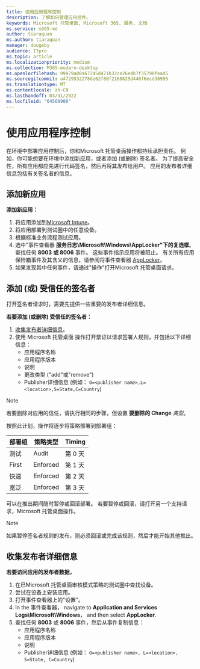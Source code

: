 ```yaml
---
title: 使用应用程序控制
description: 了解如何管理应用控件。
keywords: Microsoft 托管桌面, Microsoft 365, 服务, 文档
ms.service: m365-md
author: tiaraquan
ms.author: tiaraquan
manager: dougeby
audience: ITpro
ms.topic: article
ms.localizationpriority: medium
ms.collection: M365-modern-desktop
ms.openlocfilehash: 99979a08a67245d471b33ce26e4b7f35790fead5
ms.sourcegitcommit: a4729532278de62f80f2160825d446f6ecd36995
ms.translationtype: MT
ms.contentlocale: zh-CN
ms.lasthandoff: 03/31/2022
ms.locfileid: "64569900"
---
```

# <a name="work-with-app-control"></a>使用应用程序控制

在环境中部署应用控制后，你和Microsoft 托管桌面操作都持续承担责任。 例如，你可能想要在环境中添加新应用，或者添加 (或删除) 签名者。 为了提高安全性，所有应用都应先进行代码签名，然后再将其发布给用户。 应用的发布者详细信息包括有关签名者的信息。

## <a name="add-a-new-app"></a>添加新应用

**添加新应用：**

1. 将应用添加到[Microsoft Intune](/mem/intune/apps/apps-win32-app-management)。
1. 将应用部署到测试圈中的任意设备。
1. 根据标准业务流程测试应用。
1. 选中"事件查看器 **服务日志\Microsoft\Windows\AppLocker"下的复选框**。 查找任何 **8003** **或 8006** 事件。 这些事件指示应用将被阻止。 有关所有应用保险箱事件及其含义的信息，请参阅将事件查看器 [AppLocker](/windows/security/threat-protection/windows-defender-application-control/applocker/using-event-viewer-with-applocker)。
1. 如果发现其中任何事件，请通过"操作"打开Microsoft 托管桌面请求。

## <a name="add-or-remove-a-trusted-signer"></a>添加 (或) 受信任的签名者

打开签名者请求时，需要先提供一些重要的发布者详细信息。

**若要添加 (或删除) 受信任的签名者：**

1. [收集发布者详细信息](#gather-publisher-details)。
1. 使用 Microsoft 托管桌面 操作打开票证以请求签署人规则，并包括以下详细信息：  
    - 应用程序名称
    - 应用程序版本
    - 说明
    - 更改类型 ("add"或"remove")   
    - Publisher详细信息 (例如： `O=<publisher name>,L=<location>,S=State,C=Country`) 

> [!NOTE]
> 若要删除对应用的信任，请执行相同的步骤，但设置 **要删除的 Change** *类型*。

按照此计划，操作将逐步将策略部署到部署组：

|部署组|策略类型|Timing|
|---|---|---|
|测试|Audit|第 0 天|
|First|Enforced|第 1 天|
|快速|Enforced|第 2 天|
|宽泛|Enforced|第 3 天|

可以在推出期间随时暂停或回滚部署。 若要暂停或回滚，请打开另一个支持请求，Microsoft 托管桌面操作。

> [!NOTE]
> 如果暂停签名者规则的发布，则必须回滚或完成该规则，然后才能开始其他推出。

## <a name="gather-publisher-details"></a>收集发布者详细信息

**若要访问应用的发布者数据，**

1. 在已Microsoft 托管桌面审核模式策略的测试圈中查找设备。
1. 尝试在设备上安装应用。
1. 打开事件查看器上的"设置"。
1. In the 事件查看器， navigate to **Application and Services Logs\Microsoft\Windows**， and then select **AppLocker**.
1. 查找任何 **8003** 或 **8006** 事件，然后从事件复制信息：
    - 应用程序名称
    - 应用程序版本
    - 说明
    - Publisher详细信息 (例如： `O=<publisher name>, L=<location>, S=State, C=Country`) 
